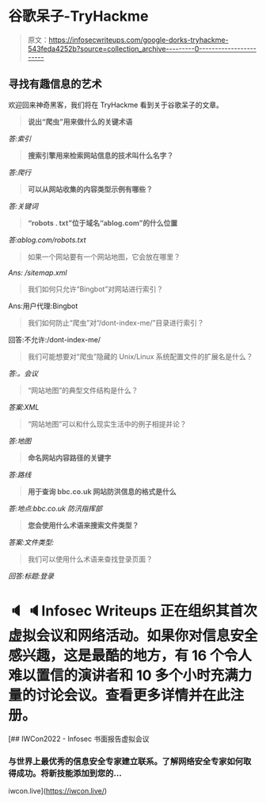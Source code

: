 # 谷歌呆子-TryHackme

> 原文：<https://infosecwriteups.com/google-dorks-tryhackme-543feda4252b?source=collection_archive---------0----------------------->

## 寻找有趣信息的艺术

欢迎回来神奇黑客，我们将在 TryHackme 看到关于谷歌呆子的文章。

> **说出“爬虫”用来做什么的关键术语**

*答:索引*

> **搜索引擎用来检索网站信息的技术叫什么名字？**

*答:爬行*

> **可以从网站收集的内容类型示例有哪些？**

*答:关键词*

> **“robots . txt”位于域名“ablog.com”的什么位置**

*答:ablog.com/robots.txt*

> 如果一个网站要有一个网站地图，它会放在哪里？

*Ans: /sitemap.xml*

> 我们如何只允许“Bingbot”对网站进行索引？

Ans:用户代理:Bingbot

> 我们如何防止“爬虫”对“/dont-index-me/”目录进行索引？

回答:不允许:/dont-index-me/

> 我们可能想要对“爬虫”隐藏的 Unix/Linux 系统配置文件的扩展名是什么？

*答:。会议*

> “网站地图”的典型文件结构是什么？

*答案:XML*

> “网站地图”可以和什么现实生活中的例子相提并论？

*答:地图*

> **命名网站内容路径的关键字**

*答:路线*

> **用于查询 bbc.co.uk 网站防洪信息的格式是什么**

*答:地点:bbc.co.uk 防汛指挥部*

> **您会使用什么术语来搜索文件类型？**

*答案:文件类型:*

> 我们可以使用什么术语来查找登录页面？

*回答:标题:登录*

# 🔈 🔈Infosec Writeups 正在组织其首次虚拟会议和网络活动。如果你对信息安全感兴趣，这是最酷的地方，有 16 个令人难以置信的演讲者和 10 多个小时充满力量的讨论会议。查看更多详情并在此注册。

[](https://iwcon.live/) [## IWCon2022 - Infosec 书面报告虚拟会议

### 与世界上最优秀的信息安全专家建立联系。了解网络安全专家如何取得成功。将新技能添加到您的…

iwcon.live](https://iwcon.live/)